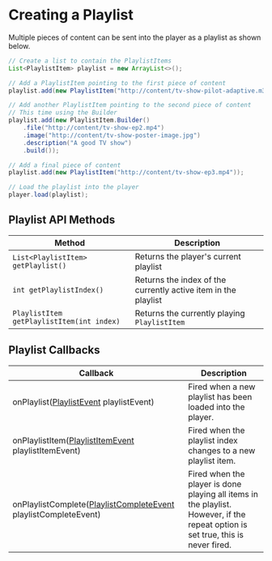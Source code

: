 # Creating a Playlist

Multiple pieces of content can be sent into the player as a playlist as shown below.

```java
// Create a list to contain the PlaylistItems
List<PlaylistItem> playlist = new ArrayList<>();

// Add a PlaylistItem pointing to the first piece of content
playlist.add(new PlaylistItem("http://content/tv-show-pilot-adaptive.m3u8"));

// Add another PlaylistItem pointing to the second piece of content
// This time using the Builder
playlist.add(new PlaylistItem.Builder()
    .file("http://content/tv-show-ep2.mp4")
    .image("http://content/tv-show-poster-image.jpg")
    .description("A good TV show")
    .build());

// Add a final piece of content
playlist.add(new PlaylistItem("http://content/tv-show-ep3.mp4"));

// Load the playlist into the player
player.load(playlist);
```

## Playlist API Methods

| Method | Description |
| --- | --- |
| `List<PlaylistItem> getPlaylist()` | Returns the player's current playlist |
| `int getPlaylistIndex()` | Returns the index of the currently active item in the playlist |
| `PlaylistItem getPlaylistItem(int index)` | Returns the currently playing `PlaylistItem` |

## Playlist Callbacks

| Callback | Description |
| --- | --- |
| onPlaylist([PlaylistEvent](https://developer.jwplayer.com/sdk/android/reference/com/longtailvideo/jwplayer/events/PlaylistEvent.html) playlistEvent) | Fired when a new playlist has been loaded into the player. |
| onPlaylistItem([PlaylistItemEvent](https://developer.jwplayer.com/sdk/android/reference/com/longtailvideo/jwplayer/events/PlaylistItemEvent.html) playlistItemEvent) | Fired when the playlist index changes to a new playlist item. |
| onPlaylistComplete([PlaylistCompleteEvent](https://developer.jwplayer.com/sdk/android/reference/com/longtailvideo/jwplayer/events/PlaylistCompleteEvent.html) playlistCompleteEvent) | Fired when the player is done playing all items in the playlist. However, if the repeat option is set true, this is never fired. |
